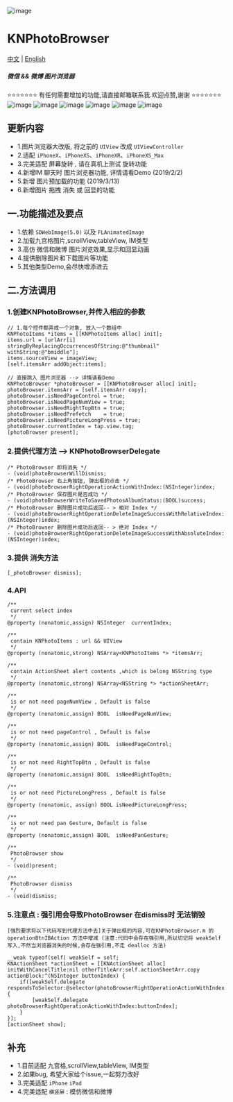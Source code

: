 ![image](https://raw.githubusercontent.com/LuKane/KNImageResource/master/PhotoBrower/KNPhotoBrower.png)

# KNPhotoBrowser 

[中文](https://github.com/LuKane/KNPhotoBrowser/blob/master/README_Chinese.md) | [English](https://github.com/LuKane/KNPhotoBrowser/blob/master/README.md)

##### 微信 && 微博 图片浏览器

⭐️⭐️⭐️⭐️⭐️⭐️⭐️ 有任何需要增加的功能,请直接邮箱联系我.欢迎点赞,谢谢 ⭐️⭐️⭐️⭐️⭐️⭐️⭐️
![image](https://github.com/LuKane/KNImageResource/blob/master/PhotoBrower/PhotoBrower.gif?raw=true)
![image](https://github.com/LuKane/KNImageResource/blob/master/PhotoBrower/collectionView.gif?raw=true)
![image](https://github.com/LuKane/KNImageResource/blob/master/PhotoBrower/scrollView.gif?raw=true)
![image](https://github.com/LuKane/KNImageResource/blob/master/PhotoBrower/tableView.gif?raw=true)
![image](https://github.com/LuKane/KNImageResource/blob/master/PhotoBrower/PhotoBrowser-IM.gif?raw=true)
![image](https://github.com/LuKane/KNImageResource/blob/master/PhotoBrower/PhotoBrower_Pan.gif?raw=true)

## 更新内容 
* 1.图片浏览器大改版, 将之前的 `UIView` 改成 `UIViewController`
* 2.适配 `iPhoneX`、`iPhoneXS`、`iPhoneXR`、`iPhoneXS_Max`
* 3.完美适配 屏幕旋转 , 请在真机上测试 旋转功能
* 4.新增IM 聊天时 图片浏览器功能, 详情请看Demo (2019/2/2)
* 5.新增 图片预加载的功能 (2019/3/13)
* 6.新增图片 拖拽 消失 或 回显的功能


## 一.功能描述及要点
* 1.依赖 `SDWebImage(5.0)` 以及 `FLAnimatedImage`
* 2.加载九宫格图片,scrollView,tableView, IM类型
* 3.高仿 微信和微博 图片浏览效果,显示和回显动画
* 4.提供删除图片和下载图片等功能
* 5.其他类型Demo,会尽快增添进去

## 二.方法调用

### 1.创建KNPhotoBrowser,并传入相应的参数
```
// 1.每个控件都弄成一个对象, 放入一个数组中
KNPhotoItems *items = [[KNPhotoItems alloc] init];
items.url = [urlArr[i] stringByReplacingOccurrencesOfString:@"thumbnail" withString:@"bmiddle"];
items.sourceView = imageView;
[self.itemsArr addObject:items];
```

```
// 直接跳入 图片浏览器 --> 详情请看Demo
KNPhotoBrowser *photoBrowser = [[KNPhotoBrowser alloc] init];
photoBrowser.itemsArr = [self.itemsArr copy];
photoBrowser.isNeedPageControl = true;
photoBrowser.isNeedPageNumView = true;
photoBrowser.isNeedRightTopBtn = true;
photoBrowser.isNeedPrefetch    = true;
photoBrowser.isNeedPictureLongPress = true;
photoBrowser.currentIndex = tap.view.tag;
[photoBrowser present];
```
### 2.提供代理方法 --> KNPhotoBrowserDelegate
```
/* PhotoBrowser 即将消失 */
- (void)photoBrowserWillDismiss;
/* PhotoBrowser 右上角按钮, 弹出框的点击 */
- (void)photoBrowserRightOperationActionWithIndex:(NSInteger)index;
/* PhotoBrowser 保存图片是否成功 */
- (void)photoBrowserWriteToSavedPhotosAlbumStatus:(BOOL)success;
/* PhotoBrowser 删除图片成功后返回-- > 相对 Index */
- (void)photoBrowserRightOperationDeleteImageSuccessWithRelativeIndex:(NSInteger)index;
/* PhotoBrowser 删除图片成功后返回-- > 绝对 Index */
- (void)photoBrowserRightOperationDeleteImageSuccessWithAbsoluteIndex:(NSInteger)index;

```

### 3.提供 消失方法
```
[_photoBrowser dismiss];
```


### 4.API
```
/**
 current select index
 */
@property (nonatomic,assign) NSInteger  currentIndex;

/**
 contain KNPhotoItems : url && UIView
 */
@property (nonatomic,strong) NSArray<KNPhotoItems *> *itemsArr;

/**
 contain ActionSheet alert contents ,which is belong NSString type
 */
@property (nonatomic,strong) NSArray<NSString *> *actionSheetArr;

/**
 is or not need pageNumView , Default is false
 */
@property (nonatomic,assign) BOOL  isNeedPageNumView;

/**
 is or not need pageControl , Default is false
 */
@property (nonatomic,assign) BOOL  isNeedPageControl;

/**
 is or not need RightTopBtn , Default is false
 */
@property (nonatomic,assign) BOOL  isNeedRightTopBtn;

/**
 is or not need PictureLongPress , Default is false
 */
@property (nonatomic, assign) BOOL isNeedPictureLongPress;

/**
 is or not need pan Gesture, Default is false
 */
@property (nonatomic,assign) BOOL  isNeedPanGesture;

/**
 PhotoBrowser show
 */
- (void)present;

/**
 PhotoBrowser dismiss
 */
- (void)dismiss;
```

### 5.注意点 : 强引用会导致PhotoBrowser 在dismiss时 无法销毁
```
[强烈要求将以下代码写到代理方法中去]关于弹出框的内容,可在KNPhotoBrowser.m 的operationBtnIBAction 方法中增减 (注意:代码中会存在强引用,所以切记将 weakSelf写入,不然当浏览器消失的时候,会存在强引用,不走 dealloc 方法)

__weak typeof(self) weakSelf = self;
KNActionSheet *actionSheet = [[KNActionSheet alloc] initWithCancelTitle:nil otherTitleArr:self.actionSheetArr.copy actionBlock:^(NSInteger buttonIndex) {
    if([weakSelf.delegate respondsToSelector:@selector(photoBrowserRightOperationActionWithIndex:)]){
        [weakSelf.delegate photoBrowserRightOperationActionWithIndex:buttonIndex];
    }
}];
[actionSheet show];

```

## 补充
* 1.目前适配 九宫格,scrollView,tableView, IM类型
* 2.如果bug, 希望大家给个issue,一起努力改好
* 3.完美适配 `iPhone` `iPad` 
* 4.完美适配 `横竖屏` : 模仿微信和微博
